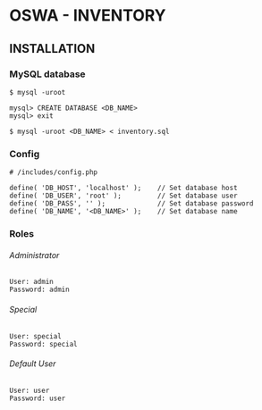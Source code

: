 # OSWA - INVENTORY

## INSTALLATION

### MySQL database

```
$ mysql -uroot

mysql> CREATE DATABASE <DB_NAME>
mysql> exit

$ mysql -uroot <DB_NAME> < inventory.sql

```

### Config

```
# /includes/config.php

define( 'DB_HOST', 'localhost' );    // Set database host
define( 'DB_USER', 'root' );         // Set database user
define( 'DB_PASS', '' );             // Set database password
define( 'DB_NAME', '<DB_NAME>' );    // Set database name
```

### Roles

###### Administrator

```
User: admin
Password: admin
```

###### Special

```
User: special
Password: special
```

###### Default User

```
User: user
Password: user
```
